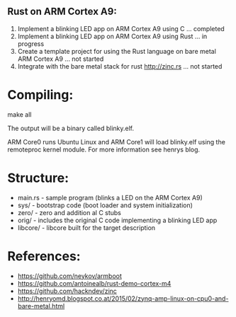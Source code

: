 ## Rust on ARM Cortex A9:

1. Implement a blinking LED app on ARM Cortex A9 using C ... completed 
2. Implement a blinking LED app on ARM Cortex A9 using Rust ... in progress
3. Create a template project for using the Rust language on bare metal ARM Cortex A9 ... not started
4. Integrate with the bare metal stack for rust http://zinc.rs ... not started

# Compiling:
make all

The output will be a binary called blinky.elf.

ARM Core0 runs Ubuntu Linux and ARM Core1 will load blinky.elf using the remoteproc kernel module. For more information see henrys blog.

# Structure:
  * main.rs - sample program (blinks a LED on the ARM Cortex A9)
  * sys/ - bootstrap code (boot loader and system initialization)
  * zero/ - zero and addition al C stubs
  * orig/ - includes the original C code implementing a blinking LED app
  * libcore/ - libcore built for the target description

# References:
  * https://github.com/neykov/armboot
  * https://github.com/antoinealb/rust-demo-cortex-m4
  * https://github.com/hackndev/zinc
  * http://henryomd.blogspot.co.at/2015/02/zynq-amp-linux-on-cpu0-and-bare-metal.html
